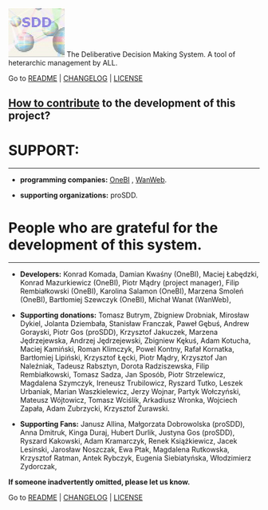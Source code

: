 ![](https://github.com/madrypiotr/SDD/blob/master/client/stylesheets/sdd.jpg) The Deliberative Decision Making System. A tool of heterarchic management by ALL.

Go to [README] | [CHANGELOG] | [LICENSE]

## [How to contribute] to the development of this project?

# SUPPORT:
---
* **programming companies:** 
[OneBI] ,
[WanWeb].

* **supporting organizations:** 
proSDD. 

# People who are grateful for the development of this system.
---
* **Developers:** 
Konrad Komada, 
Damian Kwaśny (OneBI), 
Maciej Łabędzki, 
Konrad Mazurkiewicz (OneBI), 
Piotr Mądry (project manager), 
Filip Rembiałkowski (OneBI), 
Karolina Salamon (OneBI), 
Marzena Smoleń (OneBI), 
Bartłomiej Szewczyk (OneBI), 
Michał Wanat (WanWeb), 

* **Supporting donations:** 
Tomasz Butrym, 
Zbigniew Drobniak, 
Mirosław Dykiel, 
Jolanta Dziembała, 
Stanisław Franczak, 
Paweł Gębuś, 
Andrew Gorayski, 
Piotr Gos (proSDD), 
Krzysztof Jakuczek, 
Marzena Jędrzejewska, 
Andrzej Jędrzejewski, 
Zbigniew Kękuś, 
Adam Kotucha, 
Maciej Kamiński, 
Roman Klimczyk, 
Powel Kontny, 
Rafał Kornatka, 
Bartłomiej Lipiński, 
Krzysztof Łęcki, 
Piotr Mądry, 
Krzysztof Jan Naleźniak, 
Tadeusz Rabsztyn, 
Dorota Radziszewska, 
Filip Rembiałkowski, 
Tomasz Sadza, 
Jan Sposób, 
Piotr Strzelewicz, 
Magdalena Szymczyk, 
Ireneusz Trubilowicz, 
Ryszard Tutko, 
Leszek Urbaniak, 
Marian Waszkielewicz, 
Jerzy Wojnar, 
Partyk Wołczyński, 
Mateusz Wójtowicz, 
Tomasz Wciślik, 
Arkadiusz Wronka, 
Wojciech Zapała, 
Adam Zubrzycki, 
Krzysztof Żurawski. 

* **Supporting Fans:** 
Janusz Allina, 
Małgorzata Dobrowolska (proSDD), 
Anna Dmitruk, 
Kinga Duraj, 
Hubert Durlik,
Justyna Gos (proSDD), 
Ryszard Kakowski, 
Adam Kramarczyk, 
Renek Książkiewicz, 
Jacek Lesinski, 
Jarosław Noszczak, 
Ewa Ptak,
Magdalena Rutkowska, 
Krzysztof Ratman, 
Antek Rybczyk, 
Eugenia Siebiatyńska, 
Włodzimierz Zydorczak, 

**If someone inadvertently omitted, please let us know.**

Go to [README] | [CHANGELOG] | [LICENSE]

[SDD]: http://sdd.ha.pl
[SDD GitHub issue page]: https://github.com/madrypiotr/SDD/issues
[Download the SDD source code]: https://github.com/madrypiotr/SDD
[Install the METEOR]: https://www.meteor.com/install
[METEOR]: https://github.com/meteor/meteor
[MongoDB]: https://github.com/mongodb
[NodeJS]: https://github.com/nodejs/node/blob/master/LICENSE
[HTML5]: https://www.w3.org/2011/03/html-license-options.html
[jQuery]: https://github.com/jquery/jquery/blob/master/LICENSE.txt
[Bootstrap]: https://github.com/twbs/bootstrap
[README]: https://github.com/madrypiotr/SDD/blob/master/README.md
[LICENSE]: https://github.com/madrypiotr/SDD/blob/master/LICENSE.md
[CHANGELOG]: https://github.com/madrypiotr/SDD/blob/master/CHANGELOG.md
[How to contribute]: https://github.com/madrypiotr/SDD/blob/master/HOW-TO-CONTRIBUTE.md
[WanWeb]: http://ha.pl/#contact
[OneBI]: http://www.onebi.eu

